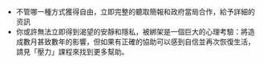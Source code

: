 [Title]: # (後果)
[Difficulty]: # (進階)
[Order]: # (5)

* 不管哪一種方式獲得自由，立即完整的聽取簡報和政府當局合作，給予詳細的资訊
* 你或許無法立即得到渴望的安靜和隱私，被綁架是一個巨大的心理考驗：將造成數月甚致數年的影響，但如果有正確的協助可以感到自信並再次恢復生活，請見「壓力」課程來找到更多幫助。